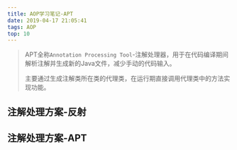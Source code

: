 ```yaml
---
title: AOP学习笔记-APT
date: 2019-04-17 21:05:41
tags: AOP
top: 10
---
```


> APT全称`Annotation Processing Tool`-注解处理器，用于在代码编译期间解析注解并生成新的Java文件，减少手动的代码输入。
>
> 主要通过生成注解类所在类的代理类，在运行期直接调用代理类中的方法实现功能。

## 注解处理方案-反射



## 注解处理方案-APT